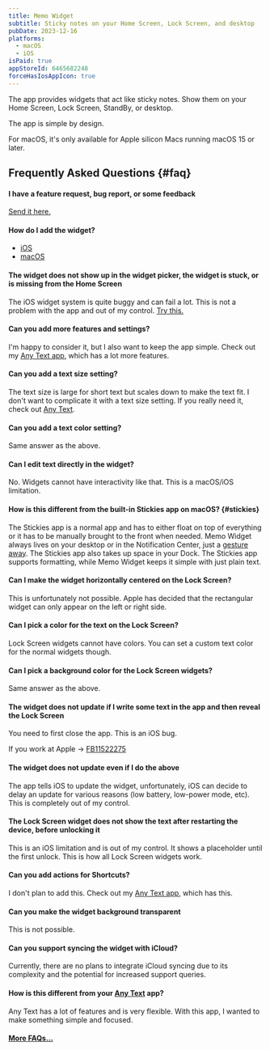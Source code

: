 ```yaml
---
title: Memo Widget
subtitle: Sticky notes on your Home Screen, Lock Screen, and desktop
pubDate: 2023-12-16
platforms:
  - macOS
  - iOS
isPaid: true
appStoreId: 6465682248
forceHasIosAppIcon: true
---
```


The app provides widgets that act like sticky notes. Show them on your Home Screen, Lock Screen, StandBy, or desktop.

The app is simple by design.

For macOS, it's only available for Apple silicon Macs running macOS 15 or later.

## Frequently Asked Questions {#faq}

#### I have a feature request, bug report, or some feedback

[Send it here.](https://sindresorhus.com/feedback?product=Memo%20Widget&referrer=Website-FAQ)

#### How do I add the widget?

- [iOS](https://support.apple.com/HT207122)
- [macOS](https://support.apple.com/guide/mac-help/mchl52be5da5/mac)

#### The widget does not show up in the widget picker, the widget is stuck, or is missing from the Home Screen

The iOS widget system is quite buggy and can fail a lot. This is not a problem with the app and out of my control. [Try this.](https://webtrickz.com/third-party-lock-screen-widgets-not-showing-ios-16/)

#### Can you add more features and settings?

I'm happy to consider it, but I also want to keep the app simple. Check out my [Any Text app](/any-text), which has a lot more features.

#### Can you add a text size setting?

The text size is large for short text but scales down to make the text fit. I don't want to complicate it with a text size setting. If you really need it, check out [Any Text](/any-text).

#### Can you add a text color setting?

Same answer as the above.

#### Can I edit text directly in the widget?

No. Widgets cannot have interactivity like that. This is a macOS/iOS limitation.

#### How is this different from the built-in Stickies app on macOS? {#stickies}

The Stickies app is a normal app and has to either float on top of everything or it has to be manually brought to the front when needed. Memo Widget always lives on your desktop or in the Notification Center, just a [gesture away](https://www.howtogeek.com/678073/how-to-quickly-show-your-desktop-on-mac/). The Stickies app also takes up space in your Dock. The Stickies app supports formatting, while Memo Widget keeps it simple with just plain text.

#### Can I make the widget horizontally centered on the Lock Screen?

This is unfortunately not possible. Apple has decided that the rectangular widget can only appear on the left or right side.

#### Can I pick a color for the text on the Lock Screen?

Lock Screen widgets cannot have colors. You can set a custom text color for the normal widgets though.

#### Can I pick a background color for the Lock Screen widgets?

Same answer as the above.

#### The widget does not update if I write some text in the app and then reveal the Lock Screen

You need to first close the app. This is an iOS bug.

If you work at Apple → [FB11522275](https://github.com/feedback-assistant/reports/issues/360)

#### The widget does not update even if I do the above

The app tells iOS to update the widget, unfortunately, iOS can decide to delay an update for various reasons (low battery, low-power mode, etc). This is completely out of my control.

#### The Lock Screen widget does not show the text after restarting the device, before unlocking it

This is an iOS limitation and is out of my control. It shows a placeholder until the first unlock. This is how all Lock Screen widgets work.

#### Can you add actions for Shortcuts?

I don't plan to add this. Check out my [Any Text app](/any-text), which has this.

#### Can you make the widget background transparent

This is not possible.

#### Can you support syncing the widget with iCloud?

Currently, there are no plans to integrate iCloud syncing due to its complexity and the potential for increased support queries.

#### How is this different from your [Any Text](/any-text) app?

Any Text has a lot of features and is very flexible. With this app, I wanted to make something simple and focused.

#### [More FAQs…](/apps/faq)
